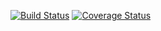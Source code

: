 [![Build Status](https://travis-ci.org/terma/fast-select.svg?branch=start)](https://travis-ci.org/terma/fast-select)
[![Coverage Status](https://coveralls.io/repos/terma/fast-select/badge.svg?branch=master&service=github)](https://coveralls.io/github/terma/fast-select?branch=master)
